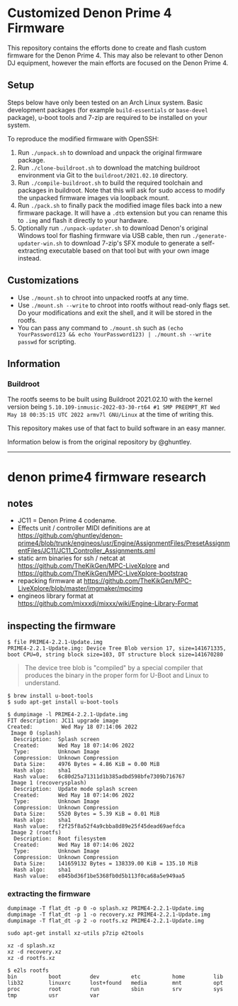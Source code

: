 # Customized Denon Prime 4 Firmware

This repository contains the efforts done to create and flash custom firmware for the Denon Prime 4. This may also be relevant to other Denon DJ equipment, however the main efforts are focused on the Denon Prime 4.

## Setup

Steps below have only been tested on an Arch Linux system. Basic development packages (for example `build-essentials` or `base-devel` package), u-boot tools and 7-zip are required to be installed on your system.

To reproduce the modified firmware with OpenSSH:

1. Run `./unpack.sh` to download and unpack the original firmware package.
2. Run `./clone-buildroot.sh` to download the matching buildroot environment via Git to the `buildroot/2021.02.10` directory.
3. Run `./compile-buildroot.sh` to build the required toolchain and packages in buildroot. Note that this will ask for sudo access to modify the unpacked firmware images via loopback mount.
4. Run `./pack.sh` to finally pack the modified image files back into a new firmware package. It will have a `.dtb` extension but you can rename this to `.img` and flash it directly to your hardware.
5. Optionally run `./unpack-updater.sh` to download Denon's original Windows tool for flashing firmware via USB cable, then run `./generate-updater-win.sh` to download 7-zip's SFX module to generate a self-extracting executable based on that tool but with your own image instead.

## Customizations

- Use `./mount.sh` to chroot into unpacked rootfs at any time.
- Use `./mount.sh --write` to chroot into rootfs without read-only flags set. Do your modifications and exit the shell, and it will be stored in the rootfs.
- You can pass any command to `./mount.sh` such as `(echo YourPassword123 && echo YourPassword123) | ./mount.sh --write passwd` for scripting.

## Information

### Buildroot

The rootfs seems to be built using Buildroot 2021.02.10 with the kernel version being `5.10.109-inmusic-2022-03-30-rt64 #1 SMP PREEMPT_RT Wed May 18 00:35:15 UTC 2022 armv7l GNU/Linux` at the time of writing this.

This repository makes use of that fact to build software in an easy manner.

Information below is from the original repository by @ghuntley.

---

# denon prime4 firmware research

## notes

* JC11 = Denon Prime 4 codename.
* Effects unit / controller MIDI definitions are at https://github.com/ghuntley/denon-prime4/blob/trunk/engineos/usr/Engine/AssignmentFiles/PresetAssignmentFiles/JC11/JC11_Controller_Assignments.qml
* static arm binaries for ssh / netcat at https://github.com/TheKikGen/MPC-LiveXplore and https://github.com/TheKikGen/MPC-LiveXplore-bootstrap
* repacking firmware at https://github.com/TheKikGen/MPC-LiveXplore/blob/master/imgmaker/mpcimg
* engineos library format at https://github.com/mixxxdj/mixxx/wiki/Engine-Library-Format


## inspecting the firmware

```
$ file PRIME4-2.2.1-Update.img 
PRIME4-2.2.1-Update.img: Device Tree Blob version 17, size=141671335, boot CPU=0, string block size=103, DT structure block size=141670280
```

> The device tree blob is "compiled" by a special compiler that produces the binary in the proper form for U-Boot and Linux to understand.

```
$ brew install u-boot-tools
$ sudo apt-get install u-boot-tools
```

```
$ dumpimage -l PRIME4-2.2.1-Update.img          
FIT description: JC11 upgrade image
Created:         Wed May 18 07:14:06 2022
 Image 0 (splash)
  Description:  Splash screen
  Created:      Wed May 18 07:14:06 2022
  Type:         Unknown Image
  Compression:  Unknown Compression
  Data Size:    4976 Bytes = 4.86 KiB = 0.00 MiB
  Hash algo:    sha1
  Hash value:   6c80d25a71311d1b385adbd598bfe7309b716767
 Image 1 (recoverysplash)
  Description:  Update mode splash screen
  Created:      Wed May 18 07:14:06 2022
  Type:         Unknown Image
  Compression:  Unknown Compression
  Data Size:    5520 Bytes = 5.39 KiB = 0.01 MiB
  Hash algo:    sha1
  Hash value:   f2f25f8a52f4a9cbba8d89e25f45dead69aefdca
 Image 2 (rootfs)
  Description:  Root filesystem
  Created:      Wed May 18 07:14:06 2022
  Type:         Unknown Image
  Compression:  Unknown Compression
  Data Size:    141659132 Bytes = 138339.00 KiB = 135.10 MiB
  Hash algo:    sha1
  Hash value:   e845bd36f1be5368fb0d5b113f0ca68a5e949aa5
```

### extracting the firmware

```
dumpimage -T flat_dt -p 0 -o splash.xz PRIME4-2.2.1-Update.img 
dumpimage -T flat_dt -p 1 -o recovery.xz PRIME4-2.2.1-Update.img
dumpimage -T flat_dt -p 2 -o rootfs.xz PRIME4-2.2.1-Update.img
```

```
sudo apt-get install xz-utils p7zip e2tools
```

```
xz -d splash.xz
xz -d recovery.xz
xz -d rootfs.xz
```


```
$ e2ls rootfs
bin          boot         dev          etc          home         lib          
lib32        linuxrc      lost+found   media        mnt          opt          
proc         root         run          sbin         srv          sys          
tmp          usr          var          
```
